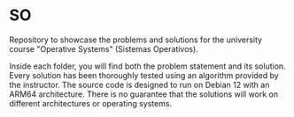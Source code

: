 # SO
Repository to showcase the problems and solutions for the university course "Operative Systems" (Sistemas Operativos).

Inside each folder, you will find both the problem statement and its solution. Every solution has been thoroughly tested using an algorithm provided by the instructor. The source code is designed to run on Debian 12 with an ARM64 architecture. There is no guarantee that the solutions will work on different architectures or operating systems.
